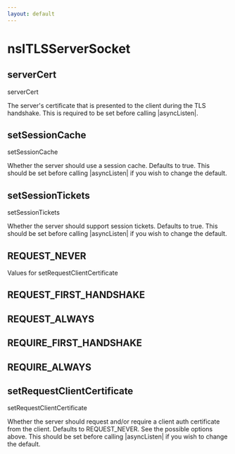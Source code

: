 ```yaml
---
layout: default
---
```


# nsITLSServerSocket #

## serverCert ##

serverCert

The server's certificate that is presented to the client during the TLS
handshake.  This is required to be set before calling |asyncListen|.


## setSessionCache ##

setSessionCache

Whether the server should use a session cache.  Defaults to true.  This
should be set before calling |asyncListen| if you wish to change the
default.


## setSessionTickets ##

setSessionTickets

Whether the server should support session tickets.  Defaults to true.  This
should be set before calling |asyncListen| if you wish to change the
default.


## REQUEST_NEVER ##

Values for setRequestClientCertificate


## REQUEST_FIRST_HANDSHAKE ##

## REQUEST_ALWAYS ##

## REQUIRE_FIRST_HANDSHAKE ##

## REQUIRE_ALWAYS ##

## setRequestClientCertificate ##

setRequestClientCertificate

Whether the server should request and/or require a client auth certificate
from the client.  Defaults to REQUEST_NEVER.  See the possible options
above.  This should be set before calling |asyncListen| if you wish to
change the default.

